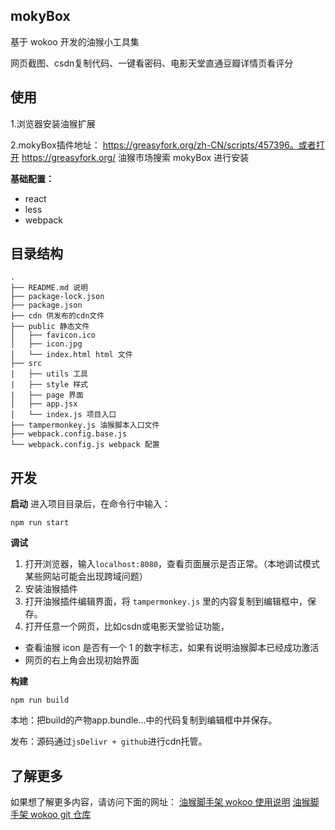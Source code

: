 ## mokyBox

基于 wokoo 开发的油猴小工具集

网页截图、csdn复制代码、一键看密码、电影天堂直通豆瓣详情页看评分 


## 使用

1.浏览器安装油猴扩展

2.mokyBox插件地址： https://greasyfork.org/zh-CN/scripts/457396。或者打开 https://greasyfork.org/ 油猴市场搜索 mokyBox 进行安装


**基础配置：**

- react
- less
- webpack

## 目录结构

```
.
├── README.md 说明
├── package-lock.json
├── package.json
├── cdn 供发布的cdn文件
├── public 静态文件
│   ├── favicon.ico
│   ├── icon.jpg
│   └── index.html html 文件
├── src
|   ├── utils 工具
|   ├── style 样式
|   ├── page 界面
│   ├── app.jsx
│   └── index.js 项目入口
├── tampermonkey.js 油猴脚本入口文件
├── webpack.config.base.js
└── webpack.config.js webpack 配置
```

## 开发

**启动**
进入项目目录后，在命令行中输入：

```shell
npm run start
```

**调试**

1. 打开浏览器，输入`localhost:8080`，查看页面展示是否正常。（本地调试模式某些网站可能会出现跨域问题）
2. 安装油猴插件
3. 打开油猴插件编辑界面，将 `tampermonkey.js` 里的内容复制到编辑框中，保存。
4. 打开任意一个网页，比如csdn或电影天堂验证功能，

- 查看油猴 icon 是否有一个 1 的数字标志，如果有说明油猴脚本已经成功激活
- 网页的右上角会出现初始界面

**构建**

```shell
npm run build
```
本地：把build的产物app.bundle...中的代码复制到编辑框中并保存。 

发布：源码通过`jsDelivr + github`进行cdn托管。

## 了解更多

如果想了解更多内容，请访问下面的网址：
[油猴脚手架 wokoo 使用说明](https://juejin.cn/post/6922815205575491597)
[油猴脚手架 wokoo git 仓库](https://github.com/kinyaying/wokoo)
